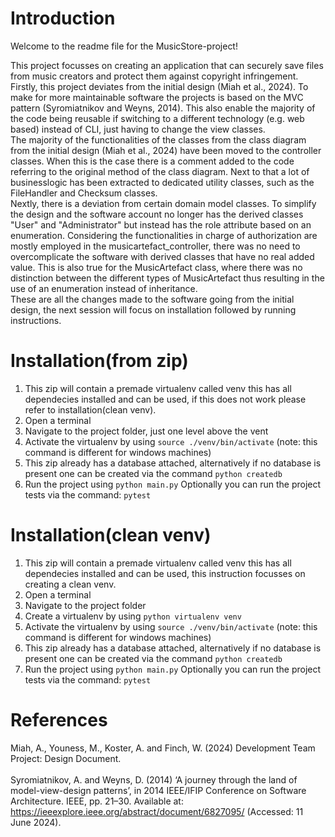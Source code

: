 # Introduction

Welcome to the readme file for the MusicStore-project!

This project focusses on creating an application that can securely save files from music creators and protect them against copyright infringement.
<br>
Firstly, this project deviates from the initial design (Miah et al., 2024). To make for more maintainable software the projects is based on the MVC pattern (Syromiatnikov and Weyns, 2014). This also enable the majority of the code being reusable if switching to a different technology (e.g. web based) instead of CLI, just having to change the view classes.
<br>
The majority of the functionalities of the classes from the class diagram from the initial design (Miah et al., 2024) have been moved to the controller classes. When this is the case there is a comment added to the code referring to the original method of the class diagram. Next to that a lot of businesslogic has been extracted to dedicated utility classes, such as the FileHandler and Checksum classes.
<br>
Nextly, there is a deviation from certain domain model classes. To simplify the design and the software account no longer has the derived classes "User" and "Administrator" but instead has the role attribute based on an enumeration. Considering the functionalities in charge of authorization are mostly employed in the musicartefact_controller, there was no need to overcomplicate the software with derived classes that have no real added value. This is also true for the MusicArtefact class, where there was no distinction between the different types of MusicArtefact thus resulting in the use of an enumeration instead of inheritance.
<br>
These are all the changes made to the software going from the initial design, the next session will focus on installation followed by running instructions.

# Installation(from zip)
1. This zip will contain a premade virtualenv called venv this has all dependecies installed and can be used, if this does not work please refer to installation(clean venv). <br>
2. Open a terminal <br>
3. Navigate to the project folder, just one level above the vent <br>
4. Activate the virtualenv by using ```source ./venv/bin/activate``` (note: this command is different for windows machines)<br>
5. This zip already has a database attached, alternatively if no database is present one can be created via the command ```python createdb```
6. Run the project using ```python main.py```
Optionally you can run the project tests via the command: ```pytest```

# Installation(clean venv)
1. This zip will contain a premade virtualenv called venv this has all dependecies installed and can be used, this instruction focusses on creating a clean venv. <br>
2. Open a terminal <br>
3. Navigate to the project folder <br>
4. Create a virtualenv by using ```python virtualenv venv```<br>
5. Activate the virtualenv by using ```source ./venv/bin/activate``` (note: this command is different for windows machines)<br>
6. This zip already has a database attached, alternatively if no database is present one can be created via the command ```python createdb```
7. Run the project using ```python main.py```
Optionally you can run the project tests via the command: ```pytest```

# References
Miah, A., Youness, M., Koster, A. and Finch, W. (2024) Development Team Project: Design Document.
<br><br>
Syromiatnikov, A. and Weyns, D. (2014) ‘A journey through the land of model-view-design patterns’, in 2014 IEEE/IFIP Conference on Software Architecture. IEEE, pp. 21–30. Available at: https://ieeexplore.ieee.org/abstract/document/6827095/ (Accessed: 11 June 2024).

